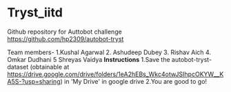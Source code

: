 # Tryst_iitd
Github repository for Auttobot challenge
https://github.com/hp2309/autobot-tryst

Team members-
1.Kushal Agarwal
2. Ashudeep Dubey
3. Rishav Aich
4. Omkar Dudhani
5 Shreyas Vaidya
**Instructions**
1.Save the autobot-tryst-dataset (obtainable at https://drive.google.com/drive/folders/1eA2hEBs_Wkc4otwJSIhpcOKYW__KA5S-?usp=sharing) in 'My Drive' in google drive
2.You are good to go!
